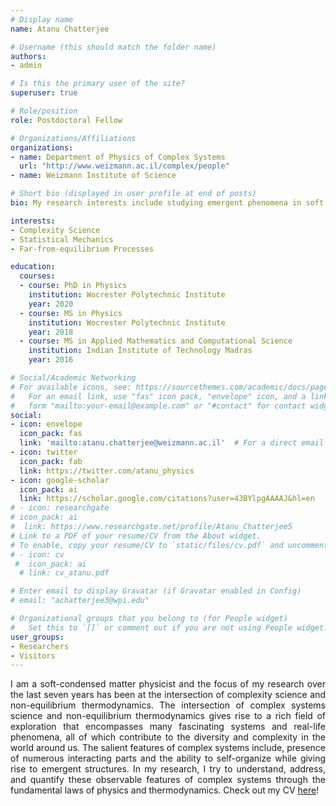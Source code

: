 ```yaml
---
# Display name
name: Atanu Chatterjee

# Username (this should match the folder name)
authors:
- admin

# Is this the primary user of the site?
superuser: true

# Role/position
role: Postdoctoral Fellow

# Organizations/Affiliations
organizations:
- name: Department of Physics of Complex Systems
  url: "http://www.weizmann.ac.il/complex/people"
- name: Weizmann Institute of Science

# Short bio (displayed in user profile at end of posts)
bio: My research interests include studying emergent phenomena in soft-condensed matter physics and far-from-equilibrium processes.

interests:
- Complexity Science
- Statistical Mechanics
- Far-from-equilibrium Processes

education:
  courses:
  - course: PhD in Physics
    institution: Wocrester Polytechnic Institute
    year: 2020
  - course: MS in Physics
    institution: Wocrester Polytechnic Institute
    year: 2018
  - course: MS in Applied Mathematics and Computational Science
    institution: Indian Institute of Technology Madras
    year: 2016

# Social/Academic Networking
# For available icons, see: https://sourcethemes.com/academic/docs/page-builder/#icons
#   For an email link, use "fas" icon pack, "envelope" icon, and a link in the
#   form "mailto:your-email@example.com" or "#contact" for contact widget.
social:
- icon: envelope
  icon_pack: fas
  link: 'mailto:atanu.chatterjee@weizmann.ac.il'  # For a direct email link, use "achatterjee3@wpi.edu".
- icon: twitter
  icon_pack: fab
  link: https://twitter.com/atanu_physics
- icon: google-scholar
  icon_pack: ai
  link: https://scholar.google.com/citations?user=43BYlpgAAAAJ&hl=en
# - icon: researchgate
# icon_pack: ai
#  link: https://www.researchgate.net/profile/Atanu_Chatterjee5
# Link to a PDF of your resume/CV from the About widget.
# To enable, copy your resume/CV to `static/files/cv.pdf` and uncomment the lines below.
# - icon: cv
 #  icon_pack: ai
  # link: cv_atanu.pdf

# Enter email to display Gravatar (if Gravatar enabled in Config)
# email: "achatterjee3@wpi.edu"

# Organizational groups that you belong to (for People widget)
#   Set this to `[]` or comment out if you are not using People widget.
user_groups:
- Researchers
- Visitors
---
```

<DIV align="justify">
I am a soft-condensed matter physicist and the focus of my research over the last seven years has been at the intersection of complexity science and non-equilibrium thermodynamics. The intersection of complex systems science and non-equilibrium thermodynamics gives rise to a rich field of exploration that encompasses many fascinating systems and real-life phenomena, all of which contribute to the diversity and complexity in the world around us. The salient features of complex systems include, presence of numerous interacting parts and the ability to self-organize while giving rise to emergent structures. In my research, I try to understand, address, and quantify these observable features of complex systems through the fundamental laws of physics and thermodynamics. Check out my CV <a href="cv_atanu.pdf">here</a>! 
</DIV>

